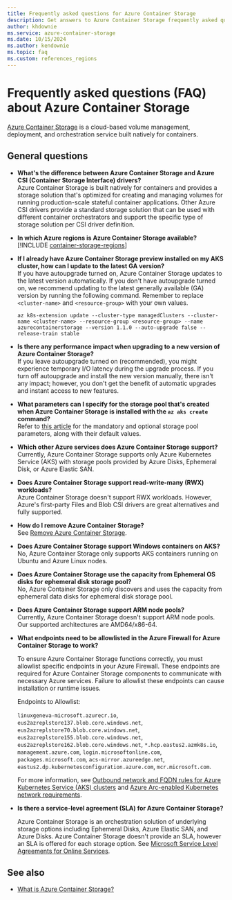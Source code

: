 ```yaml
---
title: Frequently asked questions for Azure Container Storage
description: Get answers to Azure Container Storage frequently asked questions (FAQ).
author: khdownie
ms.service: azure-container-storage
ms.date: 10/15/2024
ms.author: kendownie
ms.topic: faq
ms.custom: references_regions
---
```


# Frequently asked questions (FAQ) about Azure Container Storage

[Azure Container Storage](container-storage-introduction.md) is a cloud-based volume management, deployment, and orchestration service built natively for containers.

## General questions

* <a id="azure-container-storage-vs-csi-drivers"></a>
  **What's the difference between Azure Container Storage and Azure CSI (Container Storage Interface) drivers?**  
  Azure Container Storage is built natively for containers and provides a storage solution that's optimized for creating and managing volumes for running production-scale stateful container applications. Other Azure CSI drivers provide a standard storage solution that can be used with different container orchestrators and support the specific type of storage solution per CSI driver definition.

* <a id="azure-container-storage-regions"></a>
  **In which Azure regions is Azure Container Storage available?**  
  [!INCLUDE [container-storage-regions](../../../includes/container-storage-regions.md)]

* <a id="azure-container-storage-update"></a>
  **If I already have Azure Container Storage preview installed on my AKS cluster, how can I update to the latest GA version?**  
  If you have autoupgrade turned on, Azure Container Storage updates to the latest version automatically. If you don't have autoupgrade turned on, we recommend updating to the latest generally available (GA) version by running the following command. Remember to replace `<cluster-name>` and `<resource-group>` with your own values.

  ```azurecli-interactive
  az k8s-extension update --cluster-type managedClusters --cluster-name <cluster-name> --resource-group <resource-group> --name azurecontainerstorage --version 1.1.0 --auto-upgrade false --release-train stable
  ```

* <a id="azure-container-storage-autoupgrade"></a>
  **Is there any performance impact when upgrading to a new version of Azure Container Storage?**  
  If you leave autoupgrade turned on (recommended), you might experience temporary I/O latency during the upgrade process. If you turn off autoupgrade and install the new version manually, there isn't any impact; however, you don't get the benefit of automatic upgrades and instant access to new features.

* <a id="storage-pool-parameters"></a>
  **What parameters can I specify for the storage pool that's created when Azure Container Storage is installed with the `az aks create` command?**  
  Refer to [this article](container-storage-storage-pool-parameters.md) for the mandatory and optional storage pool parameters, along with their default values.

* <a id="azure-container-storage-limitations"></a>
  **Which other Azure services does Azure Container Storage support?**  
  Currently, Azure Container Storage supports only Azure Kubernetes Service (AKS) with storage pools provided by Azure Disks, Ephemeral Disk, or Azure Elastic SAN.

* <a id="azure-container-storage-rwx"></a>
  **Does Azure Container Storage support read-write-many (RWX) workloads?**  
  Azure Container Storage doesn't support RWX workloads. However, Azure's first-party Files and Blob CSI drivers are great alternatives and fully supported.

* <a id="azure-container-storage-remove"></a>
  **How do I remove Azure Container Storage?**  
  See [Remove Azure Container Storage](remove-container-storage.md).

* <a id="azure-container-storage-containeros"></a>
  **Does Azure Container Storage support Windows containers on AKS?**  
  No, Azure Container Storage only supports AKS containers running on Ubuntu and Azure Linux nodes.

* <a id="azure-container-storage-ephemeralosdisk"></a>
  **Does Azure Container Storage use the capacity from Ephemeral OS disks for ephemeral disk storage pool?**  
  No, Azure Container Storage only discovers and uses the capacity from ephemeral data disks for ephemeral disk storage pool.

* <a id="azure-container-storage-arm"></a>
  **Does Azure Container Storage support ARM node pools?**  
  Currently, Azure Container Storage doesn't support ARM node pools. Our supported architectures are AMD64/x86-64.

* <a id="azure-container-storage-endpoints"></a>
  **What endpoints need to be allowlisted in the Azure Firewall for Azure Container Storage to work?**

  To ensure Azure Container Storage functions correctly, you must allowlist specific endpoints in your Azure Firewall. These endpoints are required for Azure 
  Container Storage components to communicate with necessary Azure services. Failure to allowlist these endpoints can cause installation or runtime issues.
 
  Endpoints to Allowlist:

  `linuxgeneva-microsoft.azurecr.io`,
  `eus2azreplstore137.blob.core.windows.net`,
  `eus2azreplstore70.blob.core.windows.net`,
  `eus2azreplstore155.blob.core.windows.net`,
  `eus2azreplstore162.blob.core.windows.net`,
  `*.hcp.eastus2.azmk8s.io`,
  `management.azure.com`,
  `login.microsoftonline.com`,
  `packages.microsoft.com`,
  `acs-mirror.azureedge.net`,
  `eastus2.dp.kubernetesconfiguration.azure.com`,
  `mcr.microsoft.com`.

  For more information, see [Outbound network and FQDN rules for Azure Kubernetes Service (AKS) clusters](/azure/aks/outbound-rules-control-egress) and [Azure Arc-enabled Kubernetes network requirements](/azure/azure-arc/kubernetes/network-requirements?tabs=azure-cloud).

* <a id="azure-container-storage-sla"></a>
  **Is there a service-level agreement (SLA) for Azure Container Storage?**

  Azure Container Storage is an orchestration solution of underlying storage options including Ephemeral Disks, Azure Elastic SAN, and Azure Disks. Azure Container Storage doesn't provide an SLA, however an SLA is offered for each storage option. See [Microsoft Service Level Agreements for Online Services](https://www.microsoft.com/licensing/docs/view/Service-Level-Agreements-SLA-for-Online-Services).

## See also

- [What is Azure Container Storage?](container-storage-introduction.md)
